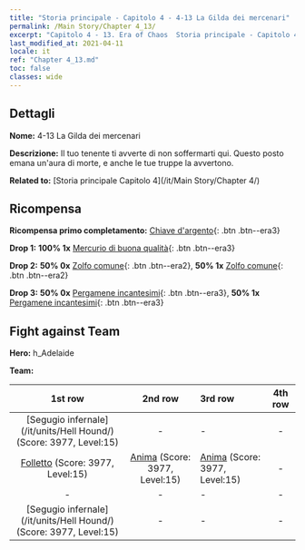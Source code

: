 ```yaml
---
title: "Storia principale - Capitolo 4 - 4-13 La Gilda dei mercenari"
permalink: /Main Story/Chapter 4_13/
excerpt: "Capitolo 4 - 13. Era of Chaos  Storia principale - Capitolo 4_13. 4-13 La Gilda dei mercenari"
last_modified_at: 2021-04-11
locale: it
ref: "Chapter 4_13.md"
toc: false
classes: wide
---
```


## Dettagli

 **Nome:** 4-13 La Gilda dei mercenari

 **Descrizione:** Il tuo tenente ti avverte di non soffermarti qui. Questo posto emana un'aura di morte, e anche le tue truppe la avvertono.

 **Related to:** [Storia principale Capitolo 4](/it/Main Story/Chapter 4/)

## Ricompensa

 **Ricompensa primo completamento:** [Chiave d'argento](/it/Items/con_693/){: .btn .btn--era3}

 **Drop 1:** **100% 1x** [Mercurio di buona qualità](/it/Items/mat_14/){: .btn .btn--era3}

 **Drop 2:** **50% 0x** [Zolfo comune](/it/Items/mat_9/){: .btn .btn--era2}, **50% 1x** [Zolfo comune](/it/Items/mat_9/){: .btn .btn--era2}

 **Drop 3:** **50% 0x** [Pergamene incantesimi](/it/Items/con_694/){: .btn .btn--era3}, **50% 1x** [Pergamene incantesimi](/it/Items/con_694/){: .btn .btn--era3}


## Fight against Team
 **Hero:** h_Adelaide

 **Team:**


  | 1st row | 2nd row | 3rd row | 4th row |
  |:----:|:----:|:----|:----:|
  | [Segugio infernale](/it/units/Hell Hound/) (Score: 3977, Level:15)  | - | - | - |
  | [Folletto](/it/units/Imp/) (Score: 3977, Level:15)  | [Anima](/it/units/Wight/) (Score: 3977, Level:15)  | [Anima](/it/units/Wight/) (Score: 3977, Level:15)  | - |
  | - | - | - | - |
  | [Segugio infernale](/it/units/Hell Hound/) (Score: 3977, Level:15)  | - | - | - |


